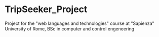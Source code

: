 # TripSeeker_Project
Project for the "web languages and technologies" course at "Sapienza" University of Rome, BSc in computer and control engeneering
